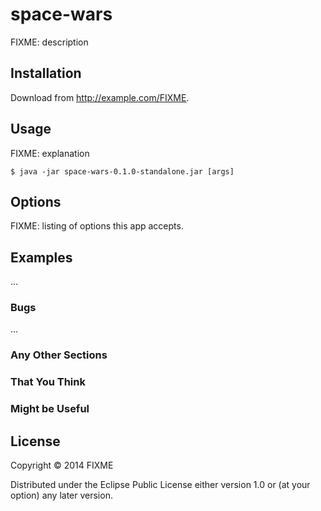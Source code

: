 # space-wars

FIXME: description

## Installation

Download from http://example.com/FIXME.

## Usage

FIXME: explanation

    $ java -jar space-wars-0.1.0-standalone.jar [args]

## Options

FIXME: listing of options this app accepts.

## Examples

...

### Bugs

...

### Any Other Sections
### That You Think
### Might be Useful

## License

Copyright © 2014 FIXME

Distributed under the Eclipse Public License either version 1.0 or (at
your option) any later version.
